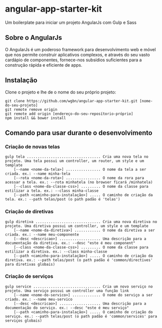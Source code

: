 # angular-app-starter-kit
Um boilerplate para iniciar um projeto AngularJs com Gulp e Sass

## Sobre o AngularJs
O AngularJs é um poderoso framework para desenvolvimento web e móvel que nos permite construir aplicativos complexos, e através do seu vasto cardápio de componentes, fornece-nos subsídios suficientes para a construção rápida e eficiente de apps.

## Instalação
Clone o projeto e lhe de o nome do seu próprio projeto:

```
git clone https://github.com/wgbn/angular-app-starter-kit.git [nome-do-seu-projeto]
git remote remove origin
git remote add origin [endereço-do-seu-reposítorio-próprio]
npm install && bower install
```

## Comando para usar durante o desenvolvimento

### Criação de novas telas
```
gulp tela .................................. Cria uma nova tela no projeto. Uma tela possui um controller, um router, um style e um template
    [--name <nome-da-tela>] ................ O nome da tela a ser criada. ex.: --name minha-tela
    [--rota <nome-da-rota>] ................ O nome da rora para acessar a tela. ex.: --rota minhatela (no browser ficará /minhatela)
    [--class <nome-da-classe-css>] ......... O nome da classe para estilizar a tela. ex.: --class minha-classe
    [--path <caminho-para-instalação>] ..... O caminho de criação da tela. ex.: --path telas/post (o path padão é 'telas')
```

### Criação de diretivas
```
gulp diretiva .............................. Cria uma nova diretiva no projeto. Uma diretiva possui um controller, um style e um template
    [--name <nome-da-diretiva>] ............ O nome da diretiva a ser criada. ex.: --name meu-componente
    [--desc <descricao>] ................... Uma descrição para a documentação da diretiva. ex.: --desc "este é meu component"
    [--class <nome-da-classe-css>] ......... O nome da classe para estilizar a diretiva. ex.: --class minha-classe
    [--path <caminho-para-instalação>] ..... O caminho de criação da diretiva. ex.: --path telas/post (o path padão é 'common/directives' para diretivas globais)
```

### Criação de serviços
```
gulp service ............................... Cria um novo serviço no projeto. Uma serviço possui um controller uma função link
    [--name <nome-do-servico>] ............. O nome do serviço a ser criado. ex.: --name meu-servico
    [--desc <descricao>] ................... Uma descrição para a documentação do serviço. ex.: --desc "este é meu serviço"
    [--path <caminho-para-instalação>] ..... O caminho de criação do serviço. ex.: --path telas/post (o path padão é 'common/services' para serviços globais)
```
